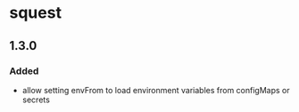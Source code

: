# squest

## 1.3.0

### Added

- allow setting envFrom to load environment variables from configMaps or secrets
